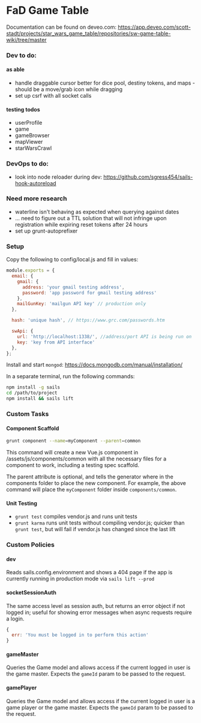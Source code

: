 # FaD Game Table

Documentation can be found on deveo.com: https://app.deveo.com/scott-stadt/projects/star_wars_game_table/repositories/sw-game-table-wiki/tree/master

### Dev to do:

#### as able

 - handle draggable cursor better for dice pool, destiny tokens, and maps - should be a move/grab icon while dragging
 - set up csrf with all socket calls

#### testing todos

 - userProfile
 - game
 - gameBrowser
 - mapViewer
 - starWarsCrawl

### DevOps to do:

 - look into node reloader during dev: https://github.com/sgress454/sails-hook-autoreload

### Need more research

 - waterline isn't behaving as expected when querying against dates
 - ... need to figure out a TTL solution that will not infringe upon registration while expiring reset tokens after 24 hours
 - set up grunt-autoprefixer

### Setup

Copy the following to config/local.js and fill in values:

```javascript
module.exports = {
  email: {
    gmail: {
      address: 'your gmail testing address',
      password: 'app password for gmail testing address'
    },
    mailGunKey: 'mailgun API key' // production only
  },

  hash: 'unique hash', // https://www.grc.com/passwords.htm

  swApi: {
    url: 'http://localhost:1338/', //address/port API is being run on
    key: 'key from API interface'
  },
};
```

Install and start `mongod`: https://docs.mongodb.com/manual/installation/

In a separate terminal, run the following commands:

```bash
npm install -g sails
cd /path/to/project
npm install && sails lift
```

### Custom Tasks

#### Component Scaffold

```bash
grunt component --name=myComponent --parent=common
```

This command will create a new Vue.js component in /assets/js/components/common with all the necessary files for a component to work, including a testing spec scaffold.

The parent attribute is optional, and tells the generator where in the components folder to place the new component. For example, the above command will place the `myComponent` folder inside `components/common`.

#### Unit Testing

 - `grunt test` compiles vendor.js and runs unit tests
 - `grunt karma` runs unit tests without compiling vendor.js; quicker than `grunt test`, but will fail if vendor.js has changed since the last lift

### Custom Policies

#### dev

Reads sails.config.environment and shows a 404 page if the app is currently running in production mode via `sails lift --prod`

#### socketSessionAuth

The same access level as session auth, but returns an error object if not logged in; useful for showing error messages when async requests require a login.

```javascript
{
  err: 'You must be logged in to perform this action'
}
```

#### gameMaster

Queries the Game model and allows access if the current logged in user is the game master. Expects the `gameId` param to be passed to the request.

#### gamePlayer

Queries the Game model and allows access if the current logged in user is a game player or the game master. Expects the `gameId` param to be passed to the request.
